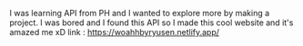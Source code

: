 I was learning API from PH and I wanted to explore more by making a project. I was bored and I found this API so I made this cool website and it's amazed me xD
link : https://woahhbyryusen.netlify.app/
